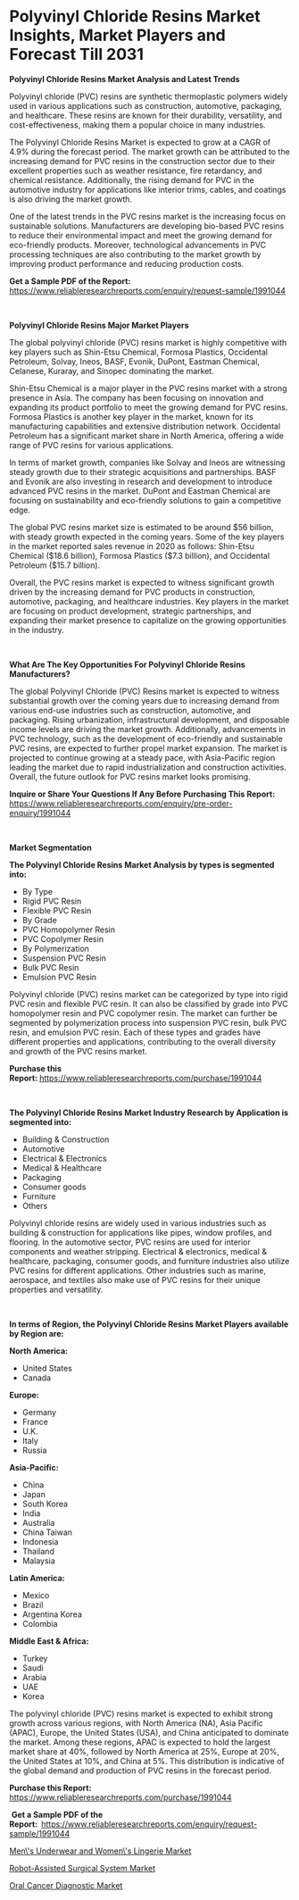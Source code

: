 <p><h1>Polyvinyl Chloride Resins Market Insights, Market Players and Forecast Till 2031</h1></p><p><strong>Polyvinyl Chloride Resins Market Analysis and Latest Trends</strong></p>
<p><p>Polyvinyl chloride (PVC) resins are synthetic thermoplastic polymers widely used in various applications such as construction, automotive, packaging, and healthcare. These resins are known for their durability, versatility, and cost-effectiveness, making them a popular choice in many industries.</p><p>The Polyvinyl Chloride Resins Market is expected to grow at a CAGR of 4.9% during the forecast period. The market growth can be attributed to the increasing demand for PVC resins in the construction sector due to their excellent properties such as weather resistance, fire retardancy, and chemical resistance. Additionally, the rising demand for PVC in the automotive industry for applications like interior trims, cables, and coatings is also driving the market growth.</p><p>One of the latest trends in the PVC resins market is the increasing focus on sustainable solutions. Manufacturers are developing bio-based PVC resins to reduce their environmental impact and meet the growing demand for eco-friendly products. Moreover, technological advancements in PVC processing techniques are also contributing to the market growth by improving product performance and reducing production costs.</p></p>
<p><strong>Get a Sample PDF of the Report:&nbsp;</strong> <a href="https://www.reliableresearchreports.com/enquiry/request-sample/1991044">https://www.reliableresearchreports.com/enquiry/request-sample/1991044</a></p>
<p>&nbsp;</p>
<p><strong>Polyvinyl Chloride Resins Major Market Players</strong></p>
<p><p>The global polyvinyl chloride (PVC) resins market is highly competitive with key players such as Shin-Etsu Chemical, Formosa Plastics, Occidental Petroleum, Solvay, Ineos, BASF, Evonik, DuPont, Eastman Chemical, Celanese, Kuraray, and Sinopec dominating the market.</p><p>Shin-Etsu Chemical is a major player in the PVC resins market with a strong presence in Asia. The company has been focusing on innovation and expanding its product portfolio to meet the growing demand for PVC resins. Formosa Plastics is another key player in the market, known for its manufacturing capabilities and extensive distribution network. Occidental Petroleum has a significant market share in North America, offering a wide range of PVC resins for various applications.</p><p>In terms of market growth, companies like Solvay and Ineos are witnessing steady growth due to their strategic acquisitions and partnerships. BASF and Evonik are also investing in research and development to introduce advanced PVC resins in the market. DuPont and Eastman Chemical are focusing on sustainability and eco-friendly solutions to gain a competitive edge.</p><p>The global PVC resins market size is estimated to be around $56 billion, with steady growth expected in the coming years. Some of the key players in the market reported sales revenue in 2020 as follows: Shin-Etsu Chemical ($18.6 billion), Formosa Plastics ($7.3 billion), and Occidental Petroleum ($15.7 billion).</p><p>Overall, the PVC resins market is expected to witness significant growth driven by the increasing demand for PVC products in construction, automotive, packaging, and healthcare industries. Key players in the market are focusing on product development, strategic partnerships, and expanding their market presence to capitalize on the growing opportunities in the industry.</p></p>
<p>&nbsp;</p>
<p><strong>What Are The Key Opportunities For Polyvinyl Chloride Resins Manufacturers?</strong></p>
<p><p>The global Polyvinyl Chloride (PVC) Resins market is expected to witness substantial growth over the coming years due to increasing demand from various end-use industries such as construction, automotive, and packaging. Rising urbanization, infrastructural development, and disposable income levels are driving the market growth. Additionally, advancements in PVC technology, such as the development of eco-friendly and sustainable PVC resins, are expected to further propel market expansion. The market is projected to continue growing at a steady pace, with Asia-Pacific region leading the market due to rapid industrialization and construction activities. Overall, the future outlook for PVC resins market looks promising.</p></p>
<p><strong>Inquire or Share Your Questions If Any Before Purchasing This Report:</strong> <a href="https://www.reliableresearchreports.com/enquiry/pre-order-enquiry/1991044">https://www.reliableresearchreports.com/enquiry/pre-order-enquiry/1991044</a></p>
<p>&nbsp;</p>
<p><strong>Market Segmentation</strong></p>
<p><strong>The Polyvinyl Chloride Resins Market Analysis by types is segmented into:</strong></p>
<p><ul><li>By Type</li><li>Rigid PVC Resin</li><li>Flexible PVC Resin</li><li>By Grade</li><li>PVC Homopolymer Resin</li><li>PVC Copolymer Resin</li><li>By Polymerization</li><li>Suspension PVC Resin</li><li>Bulk PVC Resin</li><li>Emulsion PVC Resin</li></ul></p>
<p><p>Polyvinyl chloride (PVC) resins market can be categorized by type into rigid PVC resin and flexible PVC resin. It can also be classified by grade into PVC homopolymer resin and PVC copolymer resin. The market can further be segmented by polymerization process into suspension PVC resin, bulk PVC resin, and emulsion PVC resin. Each of these types and grades have different properties and applications, contributing to the overall diversity and growth of the PVC resins market.</p></p>
<p><strong>Purchase this Report:&nbsp;</strong><a href="https://www.reliableresearchreports.com/purchase/1991044">https://www.reliableresearchreports.com/purchase/1991044</a></p>
<p>&nbsp;</p>
<p><strong>The Polyvinyl Chloride Resins Market Industry Research by Application is segmented into:</strong></p>
<p><ul><li>Building & Construction</li><li>Automotive</li><li>Electrical & Electronics</li><li>Medical & Healthcare</li><li>Packaging</li><li>Consumer goods</li><li>Furniture</li><li>Others</li></ul></p>
<p><p>Polyvinyl chloride resins are widely used in various industries such as building & construction for applications like pipes, window profiles, and flooring. In the automotive sector, PVC resins are used for interior components and weather stripping. Electrical & electronics, medical & healthcare, packaging, consumer goods, and furniture industries also utilize PVC resins for different applications. Other industries such as marine, aerospace, and textiles also make use of PVC resins for their unique properties and versatility.</p></p>
<p>&nbsp;</p>
<p><strong>In terms of Region, the Polyvinyl Chloride Resins Market Players available by Region are:</strong></p>
<p>
    <p> <strong> North America: </strong>
        <ul>
            <li>United States</li>
            <li>Canada</li>
        </ul>
        </p> 
    <p> <strong> Europe: </strong>
        <ul>
            <li>Germany</li>
            <li>France</li>
            <li>U.K.</li>
            <li>Italy</li>
            <li>Russia</li>
        </ul>
        </p> 
    <p> <strong> Asia-Pacific: </strong>
        <ul>
            <li>China</li>
            <li>Japan</li>
            <li>South Korea</li>
            <li>India</li>
            <li>Australia</li>
            <li>China Taiwan</li>
            <li>Indonesia</li>
            <li>Thailand</li>
            <li>Malaysia</li>
        </ul>
        </p> 
    <p> <strong> Latin America: </strong>
        <ul>
            <li>Mexico</li>
            <li>Brazil</li>
            <li>Argentina Korea</li>
            <li>Colombia</li>
        </ul>
        </p> 
    <p> <strong> Middle East & Africa: </strong>
        <ul>
            <li>Turkey</li>
            <li>Saudi</li>
            <li>Arabia</li>
            <li>UAE</li>
            <li>Korea</li>
        </ul>
    </p>
    </p>
<p><p>The polyvinyl chloride (PVC) resins market is expected to exhibit strong growth across various regions, with North America (NA), Asia Pacific (APAC), Europe, the United States (USA), and China anticipated to dominate the market. Among these regions, APAC is expected to hold the largest market share at 40%, followed by North America at 25%, Europe at 20%, the United States at 10%, and China at 5%. This distribution is indicative of the global demand and production of PVC resins in the forecast period.</p></p>
<p><strong>Purchase this Report: </strong><a href="https://www.reliableresearchreports.com/purchase/1991044">https://www.reliableresearchreports.com/purchase/1991044</a></p>
<p>&nbsp;<strong>Get a Sample PDF of the Report:&nbsp;&nbsp;</strong><a href="https://www.reliableresearchreports.com/enquiry/request-sample/1991044">https://www.reliableresearchreports.com/enquiry/request-sample/1991044</a></p>
<p><strong></strong></p>
<p><p><a href="https://view.publitas.com/reportprime-1/men-s-underwear-and-women-s-lingerie-market-size-2023-2030-global-industrial-analysis-key-geographical-regions-market-share-top-key-players-product-types-and-forecast-research-report/">Men\'s Underwear and Women\'s Lingerie Market</a></p><p><a href="https://view.publitas.com/reportprime-1/robot-assisted-surgical-system-market-analysis-examines-its-scope-on-growth-opportunities-and-forecasted-trends-spanning-from-2023-to-2030/">Robot-Assisted Surgical System Market</a></p><p><a href="https://view.publitas.com/reportprime-1/oral-cancer-diagnostic-market-analysis-examines-its-scope-on-growth-opportunities-and-forecasted-trends-spanning-from-2023-to-2030/">Oral Cancer Diagnostic Market</a></p></p>